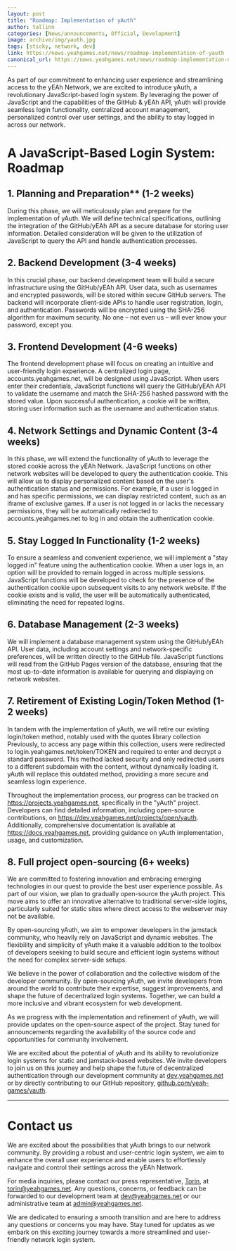 ```yaml
---
layout: post
title: "Roadmap: Implementation of yAuth"
author: tallinn
categories: [News/announcements, Official, Development]
image: archive/img/yauth.jpg
tags: [sticky, network, dev]
link: https://news.yeahgames.net/news/roadmap-implementation-of-yauth
canonical_url: https://news.yeahgames.net/news/roadmap-implementation-of-yauth
---
```


As part of our commitment to enhancing user experience and streamlining access to the yEAh Network, we are excited to introduce yAuth, a revolutionary JavaScript-based login system. By leveraging the power of JavaScript and the capabilities of the GitHub & yEAh API, yAuth will provide seamless login functionality, centralized account management, personalized control over user settings, and the ability to stay logged in across our network.

# A JavaScript-Based Login System: Roadmap

## 1\. Planning and Preparation** (1-2 weeks)

During this phase, we will meticulously plan and prepare for the implementation of yAuth. We will define technical specifications, outlining the integration of the GitHub/yEAh API as a secure database for storing user information. Detailed consideration will be given to the utilization of JavaScript to query the API and handle authentication processes.

## 2\. Backend Development (3-4 weeks)

In this crucial phase, our backend development team will build a secure infrastructure using the GitHub/yEAh API. User data, such as usernames and encrypted passwords, will be stored within secure GitHub servers. The backend will incorporate client-side APIs to handle user registration, login, and authentication. Passwords will be encrypted using the SHA-256 algorithm for maximum security. No one – not even us – will ever know your password, except you.

## 3\. Frontend Development (4-6 weeks)

The frontend development phase will focus on creating an intuitive and user-friendly login experience. A centralized login page, accounts.yeahgames.net, will be designed using JavaScript. When users enter their credentials, JavaScript functions will query the GitHub/yEAh API to validate the username and match the SHA-256 hashed password with the stored value. Upon successful authentication, a cookie will be written, storing user information such as the username and authentication status.

## 4\. Network Settings and Dynamic Content (3-4 weeks)

In this phase, we will extend the functionality of yAuth to leverage the stored cookie across the yEAh Network. JavaScript functions on other network websites will be developed to query the authentication cookie. This will allow us to display personalized content based on the user's authentication status and permissions. For example, if a user is logged in and has specific permissions, we can display restricted content, such as an iframe of exclusive games. If a user is not logged in or lacks the necessary permissions, they will be automatically redirected to accounts.yeahgames.net to log in and obtain the authentication cookie.

## 5\. Stay Logged In Functionality (1-2 weeks)

To ensure a seamless and convenient experience, we will implement a "stay logged in" feature using the authentication cookie. When a user logs in, an option will be provided to remain logged in across multiple sessions. JavaScript functions will be developed to check for the presence of the authentication cookie upon subsequent visits to any network website. If the cookie exists and is valid, the user will be automatically authenticated, eliminating the need for repeated logins.

## 6\. Database Management (2-3 weeks)

We will implement a database management system using the GitHub/yEAh API. User data, including account settings and network-specific preferences, will be written directly to the GitHub file. JavaScript functions will read from the GitHub Pages version of the database, ensuring that the most up-to-date information is available for querying and displaying on network websites.

## 7\. Retirement of Existing Login/Token Method (1-2 weeks)

In tandem with the implementation of yAuth, we will retire our existing login/token method, notably used with the quotes library collection Previously, to access any page within this collection, users were redirected to login.yeahgames.net/token/TOKEN and required to enter and decrypt a standard password. This method lacked security and only redirected users to a different subdomain with the content, without dynamically loading it. yAuth will replace this outdated method, providing a more secure and seamless login experience.

Throughout the implementation process, our progress can be tracked on https://projects.yeahgames.net, specifically in the "yAuth" project. Developers can find detailed information, including open-source contributions, on https://dev.yeahgames.net/projects/open/yauth. Additionally, comprehensive documentation is available at https://docs.yeahgames.net, providing guidance on yAuth implementation, usage, and customization.

## 8. Full project open-sourcing (6+ weeks)

We are committed to fostering innovation and embracing emerging technologies in our quest to provide the best user experience possible. As part of our vision, we plan to gradually open-source the yAuth project. This move aims to offer an innovative alternative to traditional server-side logins, particularly suited for static sites where direct access to the webserver may not be available.

By open-sourcing yAuth, we aim to empower developers in the jamstack community, who heavily rely on JavaScript and dynamic websites. The flexibility and simplicity of yAuth make it a valuable addition to the toolbox of developers seeking to build secure and efficient login systems without the need for complex server-side setups.

We believe in the power of collaboration and the collective wisdom of the developer community. By open-sourcing yAuth, we invite developers from around the world to contribute their expertise, suggest improvements, and shape the future of decentralized login systems. Together, we can build a more inclusive and vibrant ecosystem for web development.

As we progress with the implementation and refinement of yAuth, we will provide updates on the open-source aspect of the project. Stay tuned for announcements regarding the availability of the source code and opportunities for community involvement.

We are excited about the potential of yAuth and its ability to revolutionize login systems for static and jamstack-based websites. We invite developers to join us on this journey and help shape the future of decentralized authentication through our development community at [dev.yeahgames.net](https://dev.yeahgames.net) or by directly contributing to our GitHub repository, [github.com/yeah-games/yauth](https://github.com/yeah-games/yauth).

<hr>

# Contact us

We are excited about the possibilities that yAuth brings to our network community. By providing a robust and user-centric login system, we aim to enhance the overall user experience and enable users to effortlessly navigate and control their settings across the yEAh Network.

For media inquiries, please contact our press representative, [Torin](https://members.yeahgames.net/@nnillat), at [torin@yeahgames.net](mailto:torin@yeahgames.net). Any questions, concerns, or feedback can be forwarded to our development team at [dev@yeahgames.net](mailto:dev@yeahgames.net) or our administrative team at [admin@yeahgames.net](mailto:admin@yeahgames.net).

We are dedicated to ensuring a smooth transition and are here to address any questions or concerns you may have. Stay tuned for updates as we embark on this exciting journey towards a more streamlined and user-friendly network login system.
